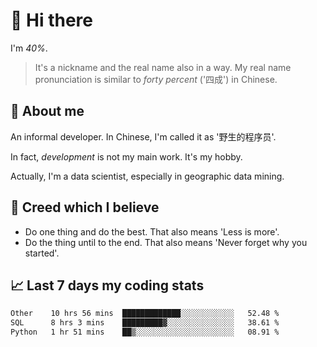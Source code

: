 # 👋 Hi there

I'm *40%*.

> It's a nickname and the real name also in a way.
> My real name pronunciation is similar to *forty percent* ('四成') in Chinese.

## :speech_balloon: About me

An informal developer. In Chinese, I'm called it as '野生的程序员'.

In fact, _development_ is not my main work. It's my hobby.

Actually, I'm a data scientist, especially in geographic data mining.

## :see_no_evil: Creed which I believe

- Do one thing and do the best. That also means 'Less is more'.
- Do the thing until to the end. That also means 'Never forget why you started'.

## :chart_with_upwards_trend: Last 7 days my coding stats

<!--START_SECTION:waka-->

```txt
Other    10 hrs 56 mins  █████████████░░░░░░░░░░░░   52.48 %
SQL      8 hrs 3 mins    █████████▓░░░░░░░░░░░░░░░   38.61 %
Python   1 hr 51 mins    ██▒░░░░░░░░░░░░░░░░░░░░░░   08.91 %
```

<!--END_SECTION:waka-->
